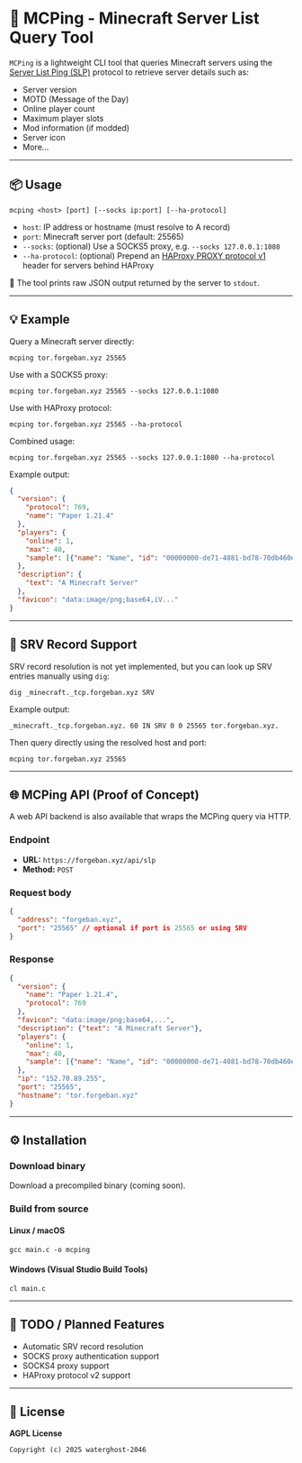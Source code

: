 # 🧭 MCPing - Minecraft Server List Query Tool

`MCPing` is a lightweight CLI tool that queries Minecraft servers using the [Server List Ping (SLP)](https://minecraft.wiki/w/Minecraft_Wiki:Projects/wiki.vg_merge/Server_List_Ping) protocol to retrieve server details such as:

- Server version
- MOTD (Message of the Day)
- Online player count
- Maximum player slots
- Mod information (if modded)
- Server icon
- More...

---

## 📦 Usage

```
mcping <host> [port] [--socks ip:port] [--ha-protocol]
```

- `host`: IP address or hostname (must resolve to A record)
- `port`: Minecraft server port (default: 25565)
- `--socks`: (optional) Use a SOCKS5 proxy, e.g. `--socks 127.0.0.1:1080`
- `--ha-protocol`: (optional) Prepend an [HAProxy PROXY protocol v1](https://www.haproxy.org/download/1.8/doc/proxy-protocol.txt) header for servers behind HAProxy

📝 The tool prints raw JSON output returned by the server to `stdout`.

---

## 💡 Example

Query a Minecraft server directly:

```
mcping tor.forgeban.xyz 25565
```

Use with a SOCKS5 proxy:

```
mcping tor.forgeban.xyz 25565 --socks 127.0.0.1:1080
```

Use with HAProxy protocol:

```
mcping tor.forgeban.xyz 25565 --ha-protocol
```

Combined usage:

```
mcping tor.forgeban.xyz 25565 --socks 127.0.0.1:1080 --ha-protocol
```

Example output:

```json
{
  "version": {
    "protocol": 769,
    "name": "Paper 1.21.4"
  },
  "players": {
    "online": 1,
    "max": 40,
    "sample": [{"name": "Name", "id": "00000000-de71-4081-bd78-70db460e8d59"}]
  },
  "description": {
    "text": "A Minecraft Server"
  },
  "favicon": "data:image/png;base64,iV..."
}
```

---

## 🧠 SRV Record Support

SRV record resolution is not yet implemented, but you can look up SRV entries manually using `dig`:

```
dig _minecraft._tcp.forgeban.xyz SRV
```

Example output:

```
_minecraft._tcp.forgeban.xyz. 60 IN SRV 0 0 25565 tor.forgeban.xyz.
```

Then query directly using the resolved host and port:

```
mcping tor.forgeban.xyz 25565
```

---

## 🌐 MCPing API (Proof of Concept)

A web API backend is also available that wraps the MCPing query via HTTP.

### Endpoint

- **URL:** `https://forgeban.xyz/api/slp`
- **Method:** `POST`

### Request body

```json
{
  "address": "forgeban.xyz",
  "port": "25565" // optional if port is 25565 or using SRV
}
```

### Response

```json
{
  "version": {
    "name": "Paper 1.21.4",
    "protocol": 769
  },
  "favicon": "data:image/png;base64,...",
  "description": {"text": "A Minecraft Server"},
  "players": {
    "online": 1,
    "max": 40,
    "sample": [{"name": "Name", "id": "00000000-de71-4081-bd78-70db460e8d59"}]
  },
  "ip": "152.70.89.255",
  "port": "25565",
  "hostname": "tor.forgeban.xyz"
}
```

---

## ⚙️ Installation

### Download binary

Download a precompiled binary (coming soon).

### Build from source

#### Linux / macOS

```
gcc main.c -o mcping
```

#### Windows (Visual Studio Build Tools)

```
cl main.c
```

---

## 🚧 TODO / Planned Features

- Automatic SRV record resolution
- SOCKS proxy authentication support
- SOCKS4 proxy support
- HAProxy protocol v2 support

---

## 📄 License

**AGPL License**

```
Copyright (c) 2025 waterghost-2046
```
